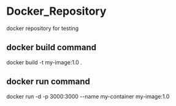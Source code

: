 # Docker_Repository
docker repository for testing

## docker build command
docker build -t my-image:1.0 .

## docker run command
docker run -d -p 3000:3000 --name my-container my-image:1.0
